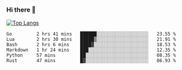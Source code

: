 ### Hi there 👋

<!--
**3Xpl0it3r/3Xpl0it3r** is a ✨ _special_ ✨ repository because its `README.md` (this file) appears on your GitHub profile.

Here are some ideas to get you started:

- 🔭 I’m currently working on ...
- 🌱 I’m currently learning ...
- 👯 I’m looking to collaborate on ...
- 🤔 I’m looking for help with ...
- 💬 Ask me about ...
- 📫 How to reach me: ...
- 😄 Pronouns: ...
- ⚡ Fun fact: ...
-->


[![Top Langs](https://github-readme-stats.vercel.app/api/top-langs/?username=3Xpl0it3r&layout=compact)](https://github.com/3Xpl0it3r/3Xpl0it3r)

<!--START_SECTION:waka-->

```text
Go         2 hrs 41 mins   ██████░░░░░░░░░░░░░░░░░░░   23.55 %
Lua        2 hrs 30 mins   █████▒░░░░░░░░░░░░░░░░░░░   21.91 %
Bash       2 hrs 6 mins    ████▓░░░░░░░░░░░░░░░░░░░░   18.53 %
Markdown   1 hr 24 mins    ███░░░░░░░░░░░░░░░░░░░░░░   12.35 %
Python     57 mins         ██░░░░░░░░░░░░░░░░░░░░░░░   08.35 %
Rust       47 mins         █▓░░░░░░░░░░░░░░░░░░░░░░░   06.93 %
```

<!--END_SECTION:waka-->
